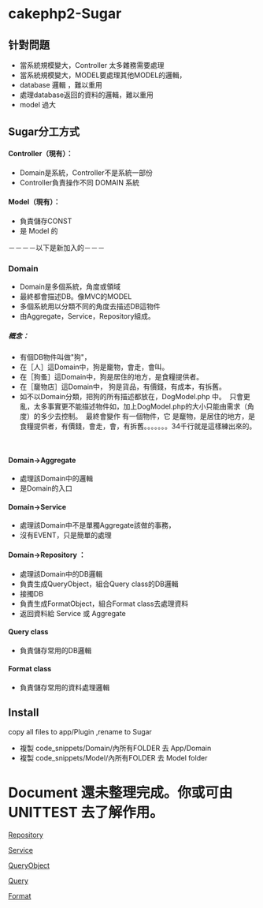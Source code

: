 # cakephp2-Sugar
## 针對問題

 * 當系統規模變大，Controller 太多雜務需要處理
 * 當系統規模變大，MODEL要處理其他MODEL的邏輯，
 * database 邏輯 ，難以重用
 * 處理database返回的資料的邏輯，難以重用
 * model 過大

## Sugar分工方式

#### Controller（現有）： 
* Domain是系統，Controller不是系統一部份
* Controller負責操作不同 DOMAIN 系統


#### Model（現有）： 
* 負責儲存CONST
* 是 Model 的

 －－－－以下是新加入的－－－
### Domain
* Domain是多個系統，角度或領域
* 最終都會描述DB。像MVC的MODEL
* 多個系統用以分類不同的角度去描述DB這物件
* 由Aggregate，Service，Repository組成。
##### 概念：
* 有個DB物件叫做"狗"，
* 在［人］這Domain中，狗是竉物，會走，會叫。
* 在［狗蚤］這Domain中，狗是居住的地方，是食糧提供者。
* 在［竉物店］這Domain中， 狗是貨品，有價錢，有成本，有拆舊。
* 如不以Domain分類，把狗的所有描述都放在，DogModel.php 中。
  只會更亂，太多事實更不能描述物件如，加上DogModel.php的大小只能由需求（角度）的多少去控制。
  最終會變作 有一個物件，它 是竉物，是居住的地方，是食糧提供者，有價錢，會走，會，有拆舊。。。。。。。34千行就是這樣練出來的。
  
  
#### Domain->Aggregate
* 處理該Domain中的邏輯
* 是Domain的入口

#### Domain->Service
* 處理該Domain中不是單獨Aggregate該做的事務，
* 沒有EVENT，只是簡單的處理

#### Domain->Repository	： 
* 處理該Domain中的DB邏輯
* 負責生成QueryObject，組合Query class的DB邏輯
* 接擉DB
* 負責生成FormatObject，組合Format class去處理資料
* 返回資料給 Service 或 Aggregate
	
	
	
	
#### Query class
* 負責儲存常用的DB邏輯

#### Format class
* 負責儲存常用的資料處理邏輯





## Install
copy all files to app/Plugin ,rename to Sugar


* 複製 code_snippets/Domain/內所有FOLDER 去 App/Domain
* 複製 code_snippets/Model/內所有FOLDER 去 Model folder


# Document 還未整理完成。你或可由UNITTEST 去了解作用。

[Repository](https://github.com/alert2joe/cakephp2-Sugar/blob/master/Repository.md)

[Service](https://github.com/alert2joe/cakephp2-Sugar/blob/master/Service.md)

[QueryObject](https://github.com/alert2joe/cakephp2-Sugar/blob/master/QueryObject.md)

[Query](https://github.com/alert2joe/cakephp2-Sugar/blob/master/Query.md)

[Format](https://github.com/alert2joe/cakephp2-Sugar/blob/master/Format.md)



